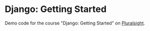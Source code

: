 # Django: Getting Started
Demo code for the course "Django: Getting Started" on [Pluralsight](https://www.pluralsight.com).
